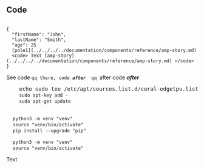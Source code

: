 ## Code

```

{
  "firstName": "John",
  "lastName": "Smith",
  "age": 25
  [pole1](../../../../documentation/components/reference/amp-story.md)
  <code> Text [amp-story](../../../../documentation/components/reference/amp-story.md) </code>
}

```

See code <code>qq there, code <b><em>after </em></b> qq </code>after code <b><em>after </em></b>

<div data-md-type=\"block_html\">
  <pre>
    echo sudo tee /etc/apt/sources.list.d/coral-edgetpu.list
    <code class=\"devsite-terminal\">sudo apt-key add -</code>
    <code class=\"devsite-terminal\">sudo apt-get update</code>
  </pre>
</div>

<pre class="prettyprint lang-bsh">
  <code class="devsite-terminal">python3 -m venv "venv"</code>
  <code class="devsite-terminal">source "venv/bin/activate"</code>
  <code class="devsite-terminal tfo-terminal-venv">pip install --upgrade "pip"</code>
</pre>

<pre class="prettyprint lang-bsh">
  <code class="devsite-terminal">python3 -m venv "venv"</code>
  <code class="devsite-terminal">source "venv/bin/activate"</code>
</pre>

Text
